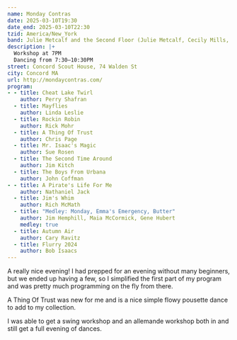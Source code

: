 ```yaml
---
name: Monday Contras
date: 2025-03-10T19:30
date_end: 2025-03-10T22:30
tzid: America/New_York
band: Julie Metcalf and the Second Floor (Julie Metcalf, Cecily Mills, Steven Bluestein, Abe Joyner-Meyers)
description: |+
  Workshop at 7PM  
  Dancing from 7:30–10:30PM
street: Concord Scout House, 74 Walden St
city: Concord MA
url: http://mondaycontras.com/
program:
- - title: Cheat Lake Twirl
    author: Perry Shafran
  - title: Mayflies
    author: Linda Leslie
  - title: Rockin Robin
    author: Rick Mohr
  - title: A Thing Of Trust
    author: Chris Page
  - title: Mr. Isaac's Magic
    author: Sue Rosen
  - title: The Second Time Around
    author: Jim Kitch
  - title: The Boys From Urbana
    author: John Coffman
- - title: A Pirate's Life For Me
    author: Nathaniel Jack
  - title: Jim's Whim
    author: Rich McMath
  - title: "Medley: Monday, Emma's Emergency, Butter"
    author: Jim Hemphill, Maia McCormick, Gene Hubert
    medley: true
  - title: Autumn Air
    author: Cary Ravitz
  - title: Flurry 2024
    author: Bob Isaacs
---
```


A really nice evening! I had prepped for an evening without many beginners, but we ended up having a few, so I simplified the first part of my program and was pretty much programming on the fly from there.

A Thing Of Trust was new for me and is a nice simple flowy pousette dance to add to my collection.

I was able to get a swing workshop and an allemande workshop both in and still get a full evening of dances.
